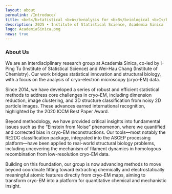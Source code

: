 ```yaml
---
layout: about
permalink: /Introduce/
title: <b>S</b>tatistical <b>A</b>nalysis for <b>B</b>iological <b>I</b>mage <b>D</b>ata
description: 2025 • Institute of Statistical Science, Academia Sinica
logo: AcademiaSinica.png
news: true
---
```


### About Us
We are an interdisciplinary research group at Academia Sinica, co-led by I-Ping Tu (Institute of Statistical Science) and Wei-Hau Chang (Institute of Chemistry). Our work bridges statistical innovation and structural biology, with a focus on the analysis of cryo-electron microscopy (cryo-EM) data.

Since 2014, we have developed a series of robust and efficient statistical methods to address core challenges in cryo-EM, including dimension reduction, image clustering, and 3D structure classification from noisy 2D particle images. These advances earned international recognition, highlighted by the 2020 ICCM Best Paper Award.

Beyond methodology, we have provided critical insights into fundamental issues such as the “Einstein from Noise” phenomenon, where we quantified and corrected bias in cryo-EM reconstructions. Our tools—most notably the RE2DC classification package, integrated into the ASCEP processing platform—have been applied to real-world structural biology problems, including uncovering the mechanism of filament dynamics in homologous recombination from low-resolution cryo-EM data.

Building on this foundation, our group is now advancing methods to move beyond coordinate fitting toward extracting chemically and electrostatically meaningful atomic features directly from cryo-EM maps, aiming to transform cryo-EM into a platform for quantitative chemical and mechanistic insight.